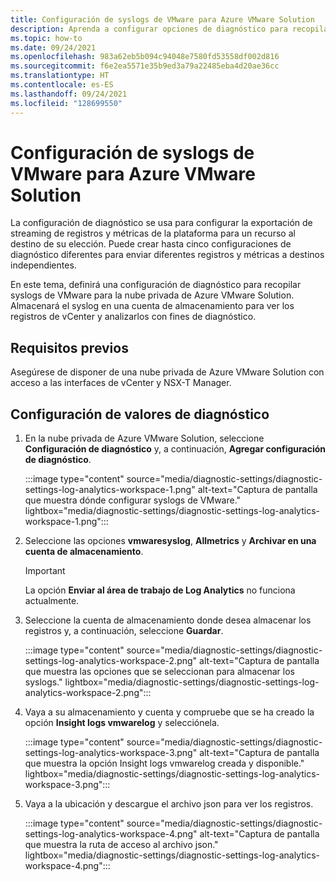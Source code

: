 ```yaml
---
title: Configuración de syslogs de VMware para Azure VMware Solution
description: Aprenda a configurar opciones de diagnóstico para recopilar syslogs de VMware para la nube privada de Azure VMware Solution.
ms.topic: how-to
ms.date: 09/24/2021
ms.openlocfilehash: 983a62eb5b094c94048e7580fd53558df002d816
ms.sourcegitcommit: f6e2ea5571e35b9ed3a79a22485eba4d20ae36cc
ms.translationtype: HT
ms.contentlocale: es-ES
ms.lasthandoff: 09/24/2021
ms.locfileid: "128699550"
---
```

# <a name="configure-vmware-syslogs-for-azure-vmware-solution"></a>Configuración de syslogs de VMware para Azure VMware Solution

La configuración de diagnóstico se usa para configurar la exportación de streaming de registros y métricas de la plataforma para un recurso al destino de su elección. Puede crear hasta cinco configuraciones de diagnóstico diferentes para enviar diferentes registros y métricas a destinos independientes. 

En este tema, definirá una configuración de diagnóstico para recopilar syslogs de VMware para la nube privada de Azure VMware Solution. Almacenará el syslog en una cuenta de almacenamiento para ver los registros de vCenter y analizarlos con fines de diagnóstico. 

## <a name="prerequisites"></a>Requisitos previos

Asegúrese de disponer de una nube privada de Azure VMware Solution con acceso a las interfaces de vCenter y NSX-T Manager. 

## <a name="configure-diagnostic-settings"></a>Configuración de valores de diagnóstico

1. En la nube privada de Azure VMware Solution, seleccione **Configuración de diagnóstico** y, a continuación, **Agregar configuración de diagnóstico**.
 
   :::image type="content" source="media/diagnostic-settings/diagnostic-settings-log-analytics-workspace-1.png" alt-text="Captura de pantalla que muestra dónde configurar syslogs de VMware." lightbox="media/diagnostic-settings/diagnostic-settings-log-analytics-workspace-1.png":::


1. Seleccione las opciones **vmwaresyslog**, **Allmetrics** y **Archivar en una cuenta de almacenamiento**.

   >[!IMPORTANT]
   >La opción **Enviar al área de trabajo de Log Analytics** no funciona actualmente.
 
1. Seleccione la cuenta de almacenamiento donde desea almacenar los registros y, a continuación, seleccione **Guardar**.

   :::image type="content" source="media/diagnostic-settings/diagnostic-settings-log-analytics-workspace-2.png" alt-text="Captura de pantalla que muestra las opciones que se seleccionan para almacenar los syslogs." lightbox="media/diagnostic-settings/diagnostic-settings-log-analytics-workspace-2.png":::

1. Vaya a su almacenamiento y cuenta y compruebe que se ha creado la opción **Insight logs vmwarelog** y selecciónela. 
 
   :::image type="content" source="media/diagnostic-settings/diagnostic-settings-log-analytics-workspace-3.png" alt-text="Captura de pantalla que muestra la opción Insight logs vmwarelog creada y disponible." lightbox="media/diagnostic-settings/diagnostic-settings-log-analytics-workspace-3.png":::


1. Vaya a la ubicación y descargue el archivo json para ver los registros.

   :::image type="content" source="media/diagnostic-settings/diagnostic-settings-log-analytics-workspace-4.png" alt-text="Captura de pantalla que muestra la ruta de acceso al archivo json." lightbox="media/diagnostic-settings/diagnostic-settings-log-analytics-workspace-4.png"::: 

